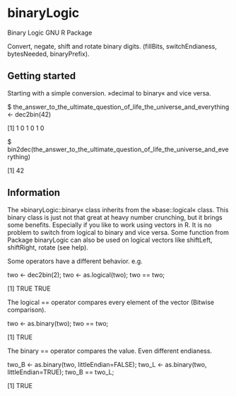 binaryLogic
===========

Binary Logic GNU R Package

Convert, negate, shift and rotate binary digits.
(fillBits, switchEndianess, bytesNeeded, binaryPrefix).


Getting started
---------------

Starting with a simple conversion. »decimal to binary« and vice versa.

$ the_answer_to_the_ultimate_question_of_life_the_universe_and_everything <- dec2bin(42)

[1] 1 0 1 0 1 0

$ bin2dec(the_answer_to_the_ultimate_question_of_life_the_universe_and_everything)

[1] 42


Information
-----------

The »binaryLogic::binary« class inherits from the »base::logical« class. This binary class is just not that great at heavy number crunching, but it brings some benefits. Especially if you like to work using vectors in R. It is no problem to switch from logical to binary and vice versa. Some function from Package binaryLogic can also be used on logical vectors like shiftLeft, shiftRight, rotate (see help).

Some operators have a different behavior.
e.g. 

two <- dec2bin(2); two <- as.logical(two); two == two;

[1] TRUE TRUE

The logical == operator compares every element of the vector (Bitwise comparison).

two <- as.binary(two); two == two;

[1] TRUE

The binary == operator compares the value. Even different endianess.

two_B <- as.binary(two, littleEndian=FALSE); two_L <- as.binary(two, littleEndian=TRUE);  two_B == two_L;

[1] TRUE


